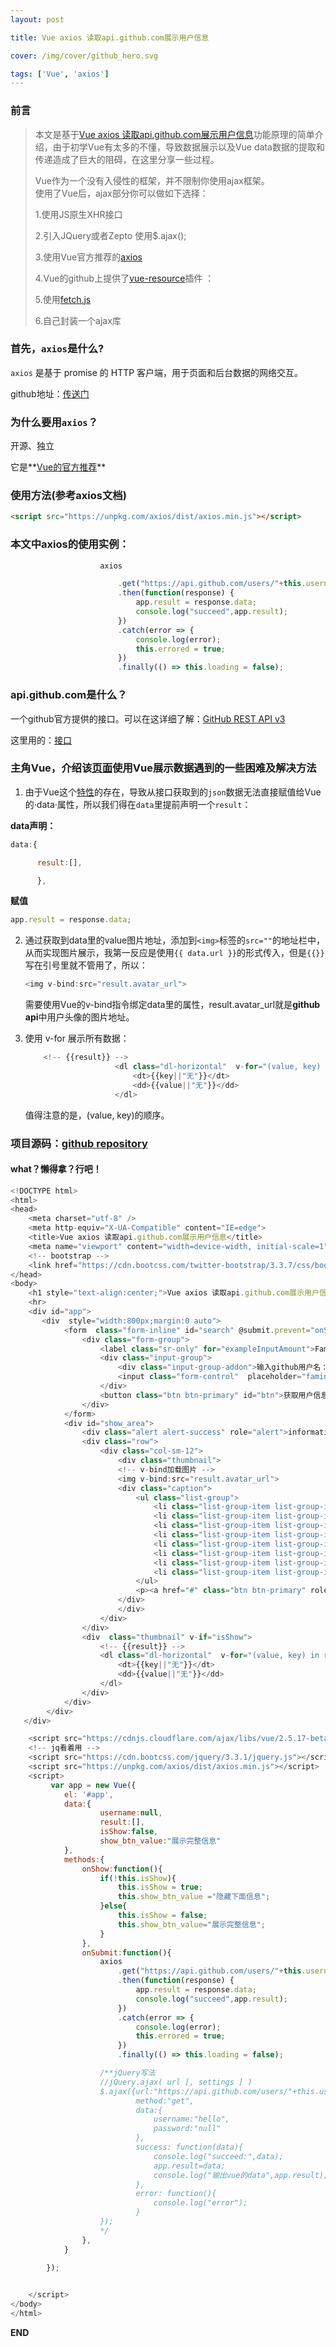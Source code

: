 ```yaml
---
layout: post

title: Vue axios 读取api.github.com展示用户信息

cover: /img/cover/github_hero.svg

tags: ['Vue', 'axios']
---
```




### 前言

> 本文是基于[Vue axios 读取api.github.com展示用户信息](https://blog.liantao.me/VueRep)功能原理的简单介绍，由于初学Vue有太多的不懂，导致数据展示以及Vue data数据的提取和传递造成了巨大的阻碍，在这里分享一些过程。
> 
> 
> 
> Vue作为一个没有入侵性的框架，并不限制你使用ajax框架。  
> 使用了Vue后，ajax部分你可以做如下选择： 
> 
> 1.使用JS原生XHR接口  
> 
> 2.引入JQuery或者Zepto 使用$.ajax();  
> 
> 3.使用Vue官方推荐的[axios](https://github.com/axios/axios)
> 
> 4.Vue的github上提供了[vue-resource](https://github.com/vuejs/vue-resource)插件 ：  
> 
> 5.使用[fetch.js](https://github.com/github/fetch)  
> 
> 6.自己封装一个ajax库



### 首先，`axios`是什么?

`axios` 是基于 promise 的 HTTP 客户端，用于页面和后台数据的网络交互。

github地址：[传送门](https://github.com/axios/axios)



### 为什么要用`axios`？

开源、独立

它是**[Vue的官方推荐](https://cn.vuejs.org/v2/cookbook/using-axios-to-consume-apis.html)**



### 使用方法(参考axios文档)



~~~html
<script src="https://unpkg.com/axios/dist/axios.min.js"></script>
~~~



### 本文中axios的使用实例：

~~~javascript
                    axios

                        .get("https://api.github.com/users/"+this.username)
                        .then(function(response) {
                            app.result = response.data;
                            console.log("succeed",app.result);
                        })
                        .catch(error => {
                            console.log(error);
                            this.errored = true;
                        })
                        .finally(() => this.loading = false);
~~~



### api.github.com是什么？

一个github官方提供的接口。可以在这详细了解：[GitHub REST API v3](https://developer.github.com/v3/)

这里用的：[接口](https://api.github.com/users/)



### 主角Vue，介绍该[页面](https://blog.liantao.me/VueRep)使用Vue展示数据遇到的一些困难及解决方法



1. 由于Vue这个[特性](https://cn.vuejs.org/v2/guide/reactivity.html)的存在，导致从接口获取到的`json`数据无法直接赋值给Vue的·data·属性，所以我们得在`data`里提前声明一个`result`：



**data声明：**

~~~javascript
data:{

      result:[],

      },
~~~

**赋值**

~~~javascript
app.result = response.data;
~~~



2. 通过获取到data里的value图片地址，添加到`<img>`标签的`src=""`的地址栏中，从而实现图片展示，我第一反应是使用`{{ data.url }}`的形式传入，但是`{{}}`写在引号里就不管用了，所以：

   ```javascript
   <img v-bind:src="result.avatar_url">
   ```

   需要使用Vue的v-bind指令绑定data里的属性，result.avatar_url就是**github api**中用户头像的图片地址。

   

3. 使用 v-for 展示所有数据：

   

   ~~~javascript
       <!-- {{result}} -->
                       <dl class="dl-horizontal"  v-for="(value, key) in result">
                           <dt>{{key||"无"}}</dt>
                           <dd>{{value||"无"}}</dd>
                       </dl>
   ~~~

   值得注意的是，(value, key)的顺序。





### 项目源码：[github repository](https://github.com/Famine-Life/VueRep)



#### what？懒得拿？行吧！

~~~javascript
<!DOCTYPE html>
<html>
<head>
    <meta charset="utf-8" />
    <meta http-equiv="X-UA-Compatible" content="IE=edge">
    <title>Vue axios 读取api.github.com展示用户信息</title>
    <meta name="viewport" content="width=device-width, initial-scale=1">
    <!-- bootstrap -->
    <link href="https://cdn.bootcss.com/twitter-bootstrap/3.3.7/css/bootstrap.min.css" rel="stylesheet">
</head>
<body>
    <h1 style="text-align:center;">Vue axios 读取api.github.com展示用户信息</h1>
    <hr>
    <div id="app">
       <div  style="width:800px;margin:0 auto">
            <form  class="form-inline" id="search" @submit.prevent="onSubmit">
                <div class="form-group">
                    <label class="sr-only" for="exampleInputAmount">Famine-life</label>
                    <div class="input-group">
                        <div class="input-group-addon">输入github用户名：</div>
                        <input class="form-control"  placeholder="famine-life"  id="username" type="text" v-model="username">
                    </div>    
                    <button class="btn btn-primary" id="btn">获取用户信息</button>
                </div>
            </form>
            <div id="show_area">
                <div class="alert alert-success" role="alert">information of {{username}}</div>
                <div class="row">
                    <div class="col-sm-12">
                        <div class="thumbnail">
                        <!-- v-bind加载图片 -->
                        <img v-bind:src="result.avatar_url">
                        <div class="caption">
                            <ul class="list-group">
                                <li class="list-group-item list-group-item-info">常用信息展示栏</li>
                                <li class="list-group-item list-group-item-success">用户名：{{result.login}}</li>
                                <li class="list-group-item list-group-item-info">介绍：{{result.bio}}</li>
                                <li class="list-group-item list-group-item-warning">博客：{{result.blog}}</li>
                                <li class="list-group-item list-group-item-danger">姓名：{{result.name}}</li>
                                <li class="list-group-item list-group-item-success">地址：{{result.location}}</li>
                                <li class="list-group-item list-group-item-info">followers：{{result.followers}}</li>
                                <li class="list-group-item list-group-item-warning">following：{{result.following}}</li>
                            </ul>
                            <p><a href="#" class="btn btn-primary" role="button" @click="onShow">{{show_btn_value}}</a></p>
                        </div>
                        </div>
                    </div>
                </div>
                <div  class="thumbnail" v-if="isShow">
                    <!-- {{result}} -->
                    <dl class="dl-horizontal"  v-for="(value, key) in result">
                        <dt>{{key||"无"}}</dt>
                        <dd>{{value||"无"}}</dd>
                    </dl>
                </div>
            </div>
        </div>
   </div>

    <script src="https://cdnjs.cloudflare.com/ajax/libs/vue/2.5.17-beta.0/vue.js"></script>
    <!-- jq看着用 -->
    <script src="https://cdn.bootcss.com/jquery/3.3.1/jquery.js"></script> 
    <script src="https://unpkg.com/axios/dist/axios.min.js"></script>
    <script>
         var app = new Vue({
            el: '#app',
            data:{
                    username:null,
                    result:[],
                    isShow:false,
                    show_btn_value:"展示完整信息"
            },
            methods:{
                onShow:function(){
                    if(!this.isShow){
                        this.isShow = true;
                        this.show_btn_value ="隐藏下面信息";
                    }else{
                        this.isShow = false;
                        this.show_btn_value="展示完整信息";
                    }
                },
                onSubmit:function(){
                    axios
                        .get("https://api.github.com/users/"+this.username)
                        .then(function(response) {
                            app.result = response.data;
                            console.log("succeed",app.result);
                        })
                        .catch(error => {
                            console.log(error);
                            this.errored = true;
                        })
                        .finally(() => this.loading = false);

                    /**jQuery写法
                    //jQuery.ajax( url [, settings ] )
                    $.ajax({url:"https://api.github.com/users/"+this.username,
                            method:"get",
                            data:{
                                username:"hello",
                                password:"null"
                            },
                            success: function(data){
                                console.log("succeed:",data);
                                app.result=data;
                                console.log("输出vue的data",app.result);
                            },
                            error: function(){
                                console.log("error");
                            }
                    });
                    */
                },
            }
                            
        });


    </script>
</body>
</html>
~~~



**END**












